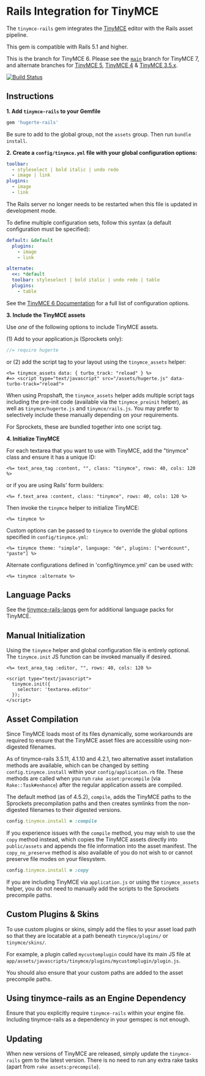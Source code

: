 Rails Integration for TinyMCE
=============================

The `tinymce-rails` gem integrates the [TinyMCE](https://www.tiny.cloud/) editor with the Rails asset pipeline.

This gem is compatible with Rails 5.1 and higher.

This is the branch for TinyMCE 6. Please see the [`main`](https://github.com/spohlenz/tinymce-rails) branch for TinyMCE 7, and alternate branches for [TinyMCE 5](https://github.com/spohlenz/tinymce-rails/tree/tinymce-5), [TinyMCE 4](https://github.com/spohlenz/tinymce-rails/tree/tinymce-4) & [TinyMCE 3.5.x](https://github.com/spohlenz/tinymce-rails/tree/tinymce-3).

[![Build Status](https://img.shields.io/github/actions/workflow/status/spohlenz/tinymce-rails/rspec.yml?branch=tinymce-6)](https://github.com/spohlenz/tinymce-rails/actions?query=branch%3Atinymce-6)


Instructions
------------

**1. Add `tinymce-rails` to your Gemfile**

```ruby
gem 'hugerte-rails'
```

Be sure to add to the global group, not the `assets` group. Then run `bundle install`.


**2. Create a `config/tinymce.yml` file with your global configuration options:**

```yml
toolbar:
  - styleselect | bold italic | undo redo
  - image | link
plugins:
  - image
  - link
```

The Rails server no longer needs to be restarted when this file is updated in development mode.

To define multiple configuration sets, follow this syntax (a default configuration must be specified):

```yml
default: &default
  plugins:
    - image
    - link

alternate:
  <<: *default
  toolbar: styleselect | bold italic | undo redo | table
  plugins:
    - table
```

See the [TinyMCE 6 Documentation](https://www.tiny.cloud/docs/tinymce/6/) for a full list of configuration options.


**3. Include the TinyMCE assets**

Use *one* of the following options to include TinyMCE assets.

(1) Add to your application.js (Sprockets only):

```js
//= require hugerte
```

or (2) add the script tag to your layout using the `tinymce_assets` helper:

```erb
<%= tinymce_assets data: { turbo_track: "reload" } %>
#=> <script type="text/javascript" src="/assets/hugerte.js" data-turbo-track="reload">
```

When using Propshaft, the `tinymce_assets` helper adds multiple script tags including the pre-init code (available via the `tinymce_preinit` helper), as well as `tinymce/hugerte.js` and `tinymce/rails.js`. You may prefer to selectively include these manually depending on your requirements.

For Sprockets, these are bundled together into one script tag.


**4. Initialize TinyMCE**

For each textarea that you want to use with TinyMCE, add the "tinymce" class and ensure it has a unique ID:

```erb
<%= text_area_tag :content, "", class: "tinymce", rows: 40, cols: 120 %>
```

or if you are using Rails' form builders:

```erb
<%= f.text_area :content, class: "tinymce", rows: 40, cols: 120 %>
```

Then invoke the `tinymce` helper to initialize TinyMCE:

```erb
<%= tinymce %>
```

Custom options can be passed to `tinymce` to override the global options specified in `config/tinymce.yml`:

```erb
<%= tinymce theme: "simple", language: "de", plugins: ["wordcount", "paste"] %>
```

Alternate configurations defined in 'config/tinymce.yml' can be used with:

```erb
<%= tinymce :alternate %>
```


Language Packs
--------------

See the [tinymce-rails-langs](https://github.com/spohlenz/tinymce-rails-langs) gem for additional language packs for TinyMCE.


Manual Initialization
---------------------

Using the `tinymce` helper and global configuration file is entirely optional. The `tinymce.init` JS function can be invoked manually if desired.

```erb
<%= text_area_tag :editor, "", rows: 40, cols: 120 %>

<script type="text/javascript">
  tinymce.init({
    selector: 'textarea.editor'
  });
</script>
```


Asset Compilation
-----------------

Since TinyMCE loads most of its files dynamically, some workarounds are required to ensure that the TinyMCE asset files are accessible using non-digested filenames.

As of tinymce-rails 3.5.11, 4.1.10 and 4.2.1, two alternative asset installation methods are available, which can be changed by setting `config.tinymce.install` within your `config/application.rb` file. These methods are called when you run `rake asset:precompile` (via `Rake::Task#enhance`) after the regular application assets are compiled.

The default method (as of 4.5.2), `compile`, adds the TinyMCE paths to the Sprockets precompilation paths and then creates symlinks from the non-digested filenames to their digested versions.

```ruby
config.tinymce.install = :compile
```

If you experience issues with the `compile` method, you may wish to use the `copy` method instead, which copies the TinyMCE assets directly into `public/assets` and appends the file information into the asset manifest. The `copy_no_preserve` method is also available of you do not wish to or cannot preserve file modes on your filesystem.

```ruby
config.tinymce.install = :copy
```

If you are including TinyMCE via `application.js` or using the `tinymce_assets` helper, you do not need to manually add the scripts to the Sprockets precompile paths.


Custom Plugins & Skins
----------------------

To use custom plugins or skins, simply add the files to your asset load path so that they are locatable at a path beneath `tinymce/plugins/` or `tinymce/skins/`.

For example, a plugin called `mycustomplugin` could have its main JS file at `app/assets/javascripts/tinymce/plugins/mycustomplugin/plugin.js`.

You should also ensure that your custom paths are added to the asset precompile paths.


Using tinymce-rails as an Engine Dependency
-------------------------------------------

Ensure that you explicitly require `tinymce-rails` within your engine file. Including tinymce-rails as a dependency in your gemspec is not enough.


Updating
--------

When new versions of TinyMCE are released, simply update the `tinymce-rails` gem to the latest version. There is no need to run any extra rake tasks (apart from `rake assets:precompile`).
